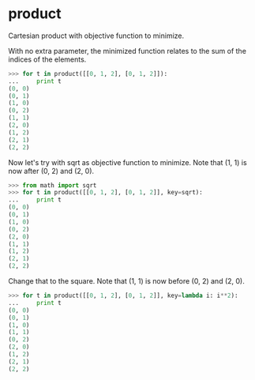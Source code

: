 # product

Cartesian product with objective function to minimize.

With no extra parameter, the minimized function relates to
the sum of the indices of the elements.

```python
>>> for t in product([[0, 1, 2], [0, 1, 2]]):
...     print t
(0, 0)
(0, 1)
(1, 0)
(0, 2)
(1, 1)
(2, 0)
(1, 2)
(2, 1)
(2, 2)
```

Now let's try with sqrt as objective function to minimize.
Note that (1, 1) is now after (0, 2) and (2, 0).

```python
>>> from math import sqrt
>>> for t in product([[0, 1, 2], [0, 1, 2]], key=sqrt):
...     print t
(0, 0)
(0, 1)
(1, 0)
(0, 2)
(2, 0)
(1, 1)
(1, 2)
(2, 1)
(2, 2)
```

Change that to the square.
Note that (1, 1) is now before (0, 2) and (2, 0).

```python
>>> for t in product([[0, 1, 2], [0, 1, 2]], key=lambda i: i**2):
...     print t
(0, 0)
(0, 1)
(1, 0)
(1, 1)
(0, 2)
(2, 0)
(1, 2)
(2, 1)
(2, 2)
```
